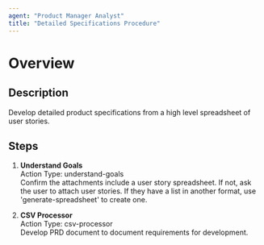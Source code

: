 ```yaml
---
agent: "Product Manager Analyst"
title: "Detailed Specifications Procedure"
---
```


# Overview

## Description
Develop detailed product specifications from a high level spreadsheet of user stories.

## Steps
1. **Understand Goals**  
   Action Type: understand-goals  
   Confirm the attachments include a user story spreadsheet. If not, ask the user to attach user stories. If they have a list in another format, use 'generate-spreadsheet' to create one.

2. **CSV Processor**  
   Action Type: csv-processor  
   Develop PRD document to document requirements for development.
